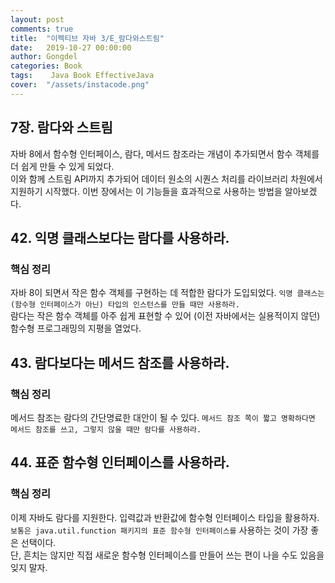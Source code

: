 ```yaml
---
layout: post
comments: true
title:  "이펙티브 자바 3/E_람다와스트림"
date:   2019-10-27 00:00:00
author: Gongdel
categories: Book
tags:	 Java Book EffectiveJava
cover:  "/assets/instacode.png"
---
```

## 7장. 람다와 스트림
자바 8에서 함수형 인터페이스, 람다, 메서드 참조라는 개념이 추가되면서 함수 객체를 더 쉽게 만들 수 있게 되었다.  
이와 함께 스트림 API까지 추가되어 데이터 원소의 시퀀스 처리를 라이브러리 차원에서 지원하기 시작했다. 이번 장에서는 이 기능들을 효과적으로 사용하는 방법을 알아보겠다.  

## 42. 익명 클래스보다는 람다를 사용하라.
### 핵심 정리
자바 8이 되면서 작은 함수 객체를 구현하는 데 적합한 람다가 도입되었다. `익명 클래스는 (함수형 인터페이스가 아닌) 타입의 인스턴스를 만들 때만 사용하라.`  
람다는 작은 함수 객체를 아주 쉽게 표현할 수 있어 (이전 자바에서는 실용적이지 않던) 함수형 프로그래밍의 지평을 열었다.

## 43. 람다보다는 메서드 참조를 사용하라.
### 핵심 정리
메서드 참조는 람다의 간단명료한 대안이 될 수 있다. `메서드 참조 쪽이 짧고 명확하다면 메서드 참조를 쓰고, 그렇지 않을 때만 람다를 사용하라.`

## 44. 표준 함수형 인터페이스를 사용하라.
### 핵심 정리
이제 자바도 람다를 지원한다. 입력값과 반환값에 함수형 인터페이스 타입을 활용하자. `보통은 java.util.function 패키지의 표준 함수형 인터페이스를` 사용하는 것이 가장 좋은 선택이다.  
단, 흔치는 않지만 직접 새로운 함수형 인터페이스를 만들어 쓰는 편이 나을 수도 있음을 잊지 말자.
